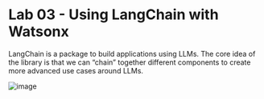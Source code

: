 # Lab 03 - Using LangChain with Watsonx

LangChain is a package to build applications using LLMs.
The core idea of the library is that we can “chain” together different components to create more advanced use cases around LLMs.

![image](https://github.com/knijesh/GenAI_Incubation_watsonx/assets/8414621/0c61dcaa-68b2-43f1-a0c8-5617084e931e)
